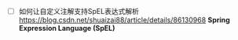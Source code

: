 - [ ] 如何让自定义注解支持SpEL表达式解析 https://blog.csdn.net/shuaizai88/article/details/86130968   **Spring Expression Language (SpEL)**